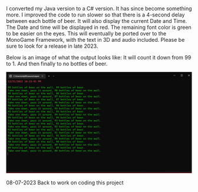 I converted my Java version to a C# version. It has since become something more.
I improved the code to run slower so that there is a 4-second delay between each bottle of beer.
It will also display the current Date and Time. The Date and time will be displayed in red.
The remaining font color is green to be easier on the eyes.
This will eventually be ported over to the MonoGame Framework, with the text in 3D and audio included.
Please be sure to look for a release in late 2023.

Below is an image of what the output looks like: 
It will count it down from 99 to 1. And then finally to no bottles of beer.

<img src="https://github.com/MikePiotrowski/C-BeerSong/blob/main/BeerSong.png?raw=true">

08-07-2023 Back to work on coding this project
